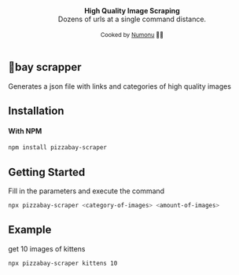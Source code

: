 <div align="center"><strong>High Quality Image Scraping</strong></div>
<div align="center">Dozens of urls at a single command distance.</div>
<br />
<div align="center">
  <sub>Cooked by <a href="https://www.instagram.com/villegas.arts/">Numonu</a> 👨‍🍳</sub>
</div>

<br />

## 🍕bay scrapper

Generates a json file with links and categories of high quality images

## Installation

#### With NPM

```sh
npm install pizzabay-scraper
```

## Getting Started

Fill in the parameters and execute the command
  
```sh
npx pizzabay-scraper <category-of-images> <amount-of-images>
```
## Example

get 10 images of kittens  
  
```sh
npx pizzabay-scraper kittens 10
```
